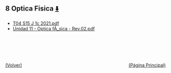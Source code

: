 
<html>
<body>
<h2>8 Optica Fisica <a href="https://downgit.github.io/#/home?url=https://github.com/Apuntes-FIUBA/Apuntes-Electronica/tree/main/82 - Física/8201 - Fisica I/Clase en Linea/8 Optica Fisica" style="font-size:20px">  ⬇️ </a></h2>
<ul>
    <li><a href="T04 S15 J 1c 2021.pdf">T04 S15 J 1c 2021.pdf</a></li>
    <li><a href="Unidad 11 - Optica fÃ_sica - Rev.02.pdf">Unidad 11 - Optica fÃ_sica - Rev.02.pdf</a></li>
</ul>
</body>
</html>







<br><br><br><br><br><a href="../" style="float: left">(Volver)</a> <a href="https://apuntes-fiuba.github.io/Apuntes-Electronica" style="float: right">(Página Principal)</a>

